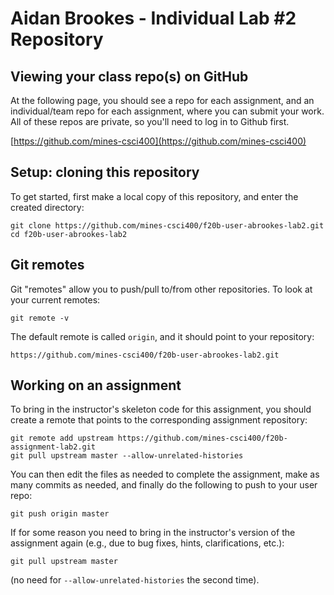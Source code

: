 # Aidan Brookes - Individual Lab #2 Repository

## Viewing your class repo(s) on GitHub

At the following page, you should see a repo for each assignment, and
an individual/team repo for each assignment, where you can submit
your work. All of these repos are private, so you'll need
to log in to Github first.

[https://github.com/mines-csci400](https://github.com/mines-csci400)

## Setup: cloning this repository

To get started, first make a local copy of this repository, and
enter the created directory:
```
git clone https://github.com/mines-csci400/f20b-user-abrookes-lab2.git
cd f20b-user-abrookes-lab2
```

## Git remotes

Git "remotes" allow you to push/pull to/from other repositories.
To look at your current remotes:
```
git remote -v
```
The default remote is called `origin`, and it should point to your
repository:
```
https://github.com/mines-csci400/f20b-user-abrookes-lab2.git
```

## Working on an assignment

To bring in the instructor's skeleton code for this assignment,
you should create a remote that points to the
corresponding assignment repository:
```
git remote add upstream https://github.com/mines-csci400/f20b-assignment-lab2.git
git pull upstream master --allow-unrelated-histories
```
You can then edit the files as
needed to complete the assignment, make as many commits as needed, and
finally do the following to push to your user repo:
```
git push origin master
```
If for some reason you need to bring in the instructor's version of the
assignment again (e.g., due to bug fixes, hints, clarifications, etc.):
```
git pull upstream master
```
(no need for `--allow-unrelated-histories` the second time).

